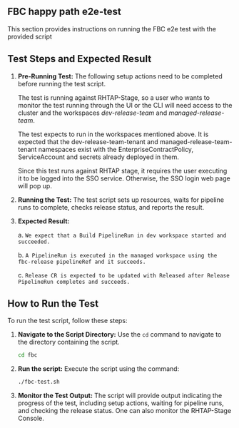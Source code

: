 ## FBC happy path e2e-test ##

 This section provides instructions on running the FBC e2e test with the provided script

   ## Test Steps and Expected Result

   1. **Pre-Running Test:** The following setup actions need to be completed before running the test script.
      
      The test is running against RHTAP-Stage, so a user who wants to monitor the test running through the UI or the CLI
      will need access to the cluster and the workspaces *dev-release-team* and *managed-release-team*. 
      
      The test expects to run in the workspaces mentioned above. It is expected that the dev-release-team-tenant and managed-release-team-tenant namespaces exist with the EnterpriseContractPolicy, ServiceAccount and secrets already deployed in them.

      Since this test runs against RHTAP stage, it requires the user executing it to be logged into the SSO service. Otherwise, the SSO login web page will pop up.
      

   2. **Running the Test:**
      The test script sets up resources, waits for pipeline runs to complete, checks release status, and reports the result.


   3. **Expected Result:**

      a. `We expect that a Build PipelineRun in dev workspace started and succeeded.`

      b. `A PipelineRun is executed in the managed workspace using the fbc-release pipelineRef and it succeeds.`

      c. `Release CR is expected to be updated with Released after Release PipelineRun completes and succeeds.`
   ## How to Run the Test

   To run the test script, follow these steps:

   1. **Navigate to the Script Directory:** Use the `cd` command to navigate to the directory containing the script.

         ```sh
      cd fbc
   2. **Run the script:** Execute the script using the command:

      ```sh
      ./fbc-test.sh
   3. **Monitor the Test Output:** The script will provide output indicating the progress of the test, including setup actions, waiting for pipeline runs, and checking the release status. One can also monitor the RHTAP-Stage Console.




